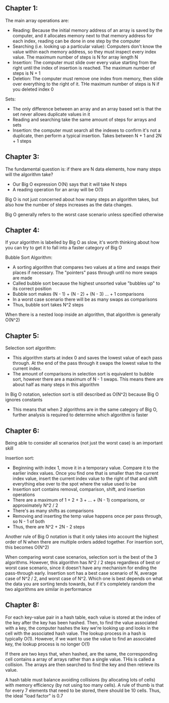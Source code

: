 ## Chapter 1:

The main array operations are:
 - Reading: Because the initial memory address of an array is saved by the computer, and it allocates memory next to that memory address for each index, reading can be done in one step by the computer
 - Searching (i.e. looking up a particular value): Computers don't know the value within each memory address, so they must inspect every index value. The maximum number of steps is N for array length N
 - Insertion: The computer must slide over every value starting from the right until the index of insertion is reached. The maximum number of steps is N + 1
 - Deletion: The computer must remove one index from memory, then slide over everything to the right of it. THe maximum number of steps is N if you deleted index 0

Sets:
 - The only difference between an array and an array based set is that the set never allows duplicate values in it
 - Reading and searching take the same amount of steps for arrays and sets
 - Insertion: the computer must search all the indexes to confirm it's not a duplicate, then perform a typical insertion. Takes between N + 1 and 2N + 1 steps


## Chapter 3:

The fundamental question is: if there are N data elements, how many steps will the algorithm take?
 - Our Big O expression O(N) says that it will take N steps
 - A reading operation for an array will be O(1)

Big O is not just concerned about how many steps an algorithm takes, but also how the number of steps increases as the data changes.

Big O generally refers to the worst case scenario unless specified otherwise

## Chapter 4:

If your algorithm is labelled by Big O as slow, it's worth thinking about how you can try to get it to fall into a faster category of Big O

Bubble Sort Algorithm:
 - A sorting algorithm that compares two values at a time and swaps their places if necessary. The "pointers" pass through until no more swaps are made
 - Called bubble sort because the highest unsorted value "bubbles up" to its correct position
 - Bubble sort makes (N - 1) + (N - 2) + (N - 3) … + 1 comparisons
 - In a worst case scenario there will be as many swaps as comparisons
 - Thus, bubble sort takes N^2 steps

When there is a nested loop inside an algorithm, that algorithm is generally O(N^2)

## Chapter 5:

Selection sort algorithm:
 - This algorithm starts at index 0 and saves the lowest value of each pass through. At the end of the pass through it swaps the lowest value to the current index.
 - The amount of comparisons in selection sort is equivalent to bubble sort, however there are a maximum of N - 1 swaps. This means there are about half as many steps in this algorithm
 
In Big O notation, selection sort is still described as O(N^2) because Big O ignores constants
 - This means that when 2 algorithms are in the same category of Big O, further analysis is required to determine which algorithm is faster

## Chapter 6:

Being able to consider all scenarios (not just the worst case) is an important skill

Insertion sort:
 - Beginning with index 1, move it in a temporary value. Compare it to the earlier index values. Once you find one that is smaller than the current index value, insert the current index value to the right of that and shift everything else over to the spot where the value used to be
 - Insertion sort contains removal, comparison, shift, and insertion operations
 - There are a maximum of 1 + 2 + 3 + … + (N - 1) comparisons, or approximately N^2 / 2
 - There's as many shifts as comparisons
 - Removing and inserting the temp value happens once per pass through, so N - 1 of both
 - Thus, there are N^2 + 2N - 2 steps

Another rule of Big O notation is that it only takes into account the highest order of N when there are multiple orders added together. For insertion sort, this becomes O(N^2)

When comparing worst case scenarios, selection sort is the best of the 3 algorithms. However, this algorithm has N^2 / 2 steps regardless of best or worst case scenario, since it doesn't have any mechanism for ending the pass-through early. Insertion sort has a best case scenario of N, average case of N^2 / 2, and worst case of N^2. Which one is best depends on what the data you are sorting tends towards, but if it's completely random the two algorithms are similar in performance

## Chapter 8:

For each key-value pair in a hash table, each value is stored at the index of the key after the key has been hashed.
Then, to find the value associated with a key, the computer hashes the key we're looking up and looks in the cell with the associated hash value. The lookup process in a hash is typically O(1). However, if we want to use the value to find an associated key, the lookup process is no longer O(1)

If there are two keys that, when hashed, are the same, the corresponding cell contains a array of arrays rather than a single value. THis is called a collision. The arrays are then searched to find the key and then retrieve its value. 

A hash table must balance avoiding collisions (by allocating lots of cells) with memory efficiency (by not using too many cells). A rule of thumb is that for every 7 elements that need to be stored, there should be 10 cells. Thus, the ideal "load factor" is 0.7
